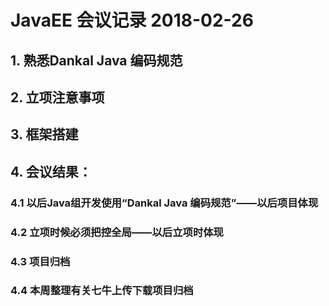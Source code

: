 # JavaEE 会议记录 2018-02-26
## 1. 熟悉Dankal Java 编码规范
## 2. 立项注意事项
## 3. 框架搭建

## 4. 会议结果：
### 4.1 以后Java组开发使用“Dankal Java 编码规范”——以后项目体现
### 4.2 立项时候必须把控全局——以后立项时体现
### 4.3 项目归档
### 4.4 本周整理有关七牛上传下载项目归档
